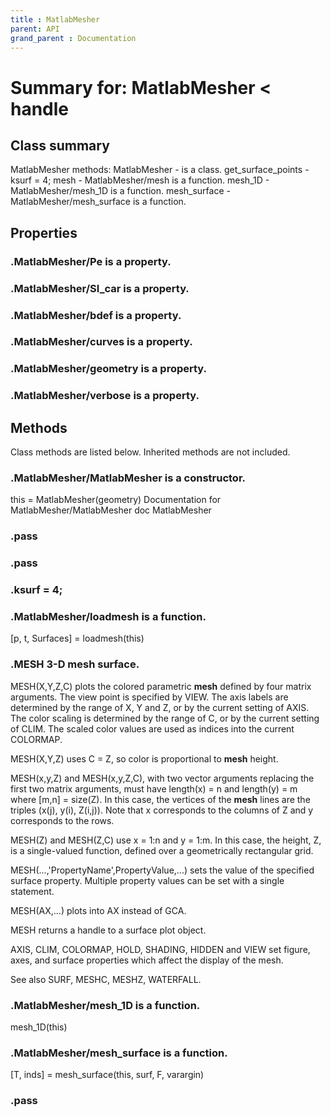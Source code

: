 ```yaml
---
title : MatlabMesher
parent: API
grand_parent : Documentation
---
```

# Summary for: **MatlabMesher**  < handle

## Class summary

MatlabMesher methods:
MatlabMesher - is a class.
get_surface_points - ksurf = 4;
mesh - MatlabMesher/mesh is a function.
mesh_1D - MatlabMesher/mesh_1D is a function.
mesh_surface - MatlabMesher/mesh_surface is a function.

## Properties

### .MatlabMesher/**Pe** is a property.

### .MatlabMesher/**SI_car** is a property.

### .MatlabMesher/**bdef** is a property.

### .MatlabMesher/**curves** is a property.

### .MatlabMesher/**geometry** is a property.

### .MatlabMesher/**verbose** is a property.


## Methods

Class methods are listed below. Inherited methods are not included.

### .**MatlabMesher**/MatlabMesher is a constructor.
this = MatlabMesher(geometry)
Documentation for MatlabMesher/MatlabMesher
doc MatlabMesher

### .pass

### .pass

### .ksurf = 4;

### .MatlabMesher/**loadmesh** is a function.
[p, t, Surfaces] = loadmesh(this)

### .MESH   3-D ****mesh**** surface.
MESH(X,Y,Z,C) plots the colored parametric **mesh** defined by
four matrix arguments.  The view point is specified by VIEW.
The axis labels are determined by the range of X, Y and Z,
or by the current setting of AXIS.  The color scaling is determined
by the range of C, or by the current setting of CLIM.  The scaled
color values are used as indices into the current COLORMAP.

MESH(X,Y,Z) uses C = Z, so color is proportional to **mesh** height.

MESH(x,y,Z) and MESH(x,y,Z,C), with two vector arguments replacing
the first two matrix arguments, must have length(x) = n and
length(y) = m where [m,n] = size(Z).  In this case, the vertices
of the **mesh** lines are the triples (x(j), y(i), Z(i,j)).
Note that x corresponds to the columns of Z and y corresponds to
the rows.

MESH(Z) and MESH(Z,C) use x = 1:n and y = 1:m.  In this case,
the height, Z, is a single-valued function, defined over a
geometrically rectangular grid.

MESH(...,'PropertyName',PropertyValue,...) sets the value of
the specified surface property.  Multiple property values can be set
with a single statement.

MESH(AX,...) plots into AX instead of GCA.

MESH returns a handle to a surface plot object.

AXIS, CLIM, COLORMAP, HOLD, SHADING, HIDDEN and VIEW set figure,
axes, and surface properties which affect the display of the mesh.

See also SURF, MESHC, MESHZ, WATERFALL.

### .MatlabMesher/**mesh_1D** is a function.
mesh_1D(this)

### .MatlabMesher/**mesh_surface** is a function.
[T, inds] = mesh_surface(this, surf, F, varargin)

### .pass


